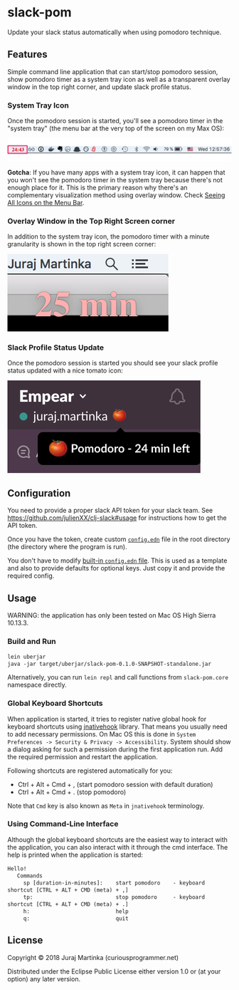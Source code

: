 # slack-pom

Update your slack status automatically when using pomodoro technique.

## Features

Simple command line application that can start/stop pomodoro session, show pomodoro timer
as a system tray icon as well as a transparent overlay window in the top right corner,
and update slack profile status.

### System Tray Icon

Once the pomodoro session is started, you'll see a pomodoro timer in the "system tray"
(the menu bar at the very top of the screen on my Max OS):

![system tray icon](resources/system-tray-icon.png)

**Gotcha**: 
If you have many apps with a system tray icon, it can happen that you won't see 
the pomodoro timer in the system tray because there's not enough place for it.
This is the primary reason why there's an complementary visualization method using overlay window.
Check [Seeing All Icons on the Menu Bar](https://apple.stackexchange.com/questions/145187/seeing-all-icons-on-the-menu-bar).

### Overlay Window in the Top Right Screen corner

In addition to the system tray icon, the pomodoro timer with a minute granularity is shown
in the top right screen corner:

![overlway window in the top right corner](resources/overlay-window.png)

### Slack Profile Status Update

Once the pomodoro session is started you should see your slack profile status updated
with a nice tomato icon:

![slack profile status update](resources/slack-profile-status.png)

## Configuration

You need to provide a proper slack API token for your slack team.
See https://github.com/julienXX/clj-slack#usage for instructions how to get the API token.

Once you have the token, create custom [`config.edn`](resources/config.edn) file in the root directory (the directory
where the program is run).

You don't have to modify [built-in `config.edn` file](resources/config.edn).
This is used as a template and also to provide defaults for optional keys.
Just copy it and provide the required config.


## Usage

WARNING: the application has only been tested on Mac OS High Sierra 10.13.3.

### Build and Run

```
lein uberjar
java -jar target/uberjar/slack-pom-0.1.0-SNAPSHOT-standalone.jar
```

Alternatively, you can run `lein repl` and call functions from `slack-pom.core` namespace directly.

### Global Keyboard Shortcuts

When application is started, it tries to register native global hook for keyboard shortcuts
using [jnativehook](https://github.com/kwhat/jnativehook/wiki/Keyboard) library.
That means you usually need to add necessary permissions.
On Mac OS this is done in `System Preferences -> Security & Privacy -> Accessibility`.
System should show a dialog asking for such a permission during the first application run.
Add the required permission and restart the application.

Following shortcuts are registered automatically for you:

* Ctrl + Alt + Cmd + ,   (start pomodoro session with default duration)
* Ctrl + Alt + Cmd + .   (stop pomodoro)

Note that `Cmd` key is also known as `Meta` in `jnativehook` terminology.

### Using Command-Line Interface

Although the global keyboard shortcuts are the easiest way to interact with the application,
you can also interact with it through the cmd interface. 
The help is printed when the application is started:

```
Hello!
   Commands
     sp [duration-in-minutes]:    start pomodoro    - keyboard shortcut [CTRL + ALT + CMD (meta) + ,]
     tp:                          stop pomodoro     - keyboard shortcut [CTRL + ALT + CMD (meta) + .]
     h:                           help
     q:                           quit
```


## License

Copyright © 2018 Juraj Martinka (curiousprogrammer.net)

Distributed under the Eclipse Public License either version 1.0 or (at
your option) any later version.

